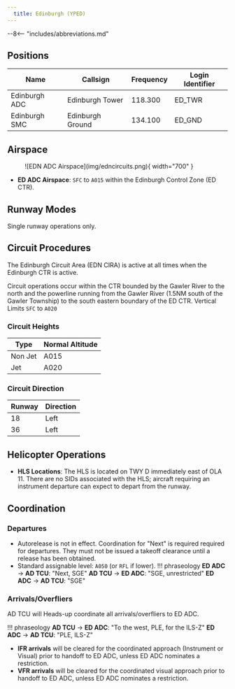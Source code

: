 ```yaml
---
  title: Edinburgh (YPED)
---
```


--8<-- "includes/abbreviations.md"

## Positions

| Name            | Callsign           | Frequency  | Login Identifier |
| --------------- | ------------------ | ---------- | ---------------- |
| Edinburgh ADC   | Edinburgh Tower    | 118.300    | ED_TWR           |
| Edinburgh SMC   | Edinburgh Ground   | 134.100    | ED_GND           |

## Airspace
<figure markdown>
![EDN ADC Airspace](img/edncircuits.png){ width="700" }
</figure>

- **ED ADC Airspace**: `SFC` to `A015` within the Edinburgh Control Zone (ED CTR).

## Runway Modes
Single runway operations only.

## Circuit Procedures

The Edinburgh Circuit Area (EDN CIRA) is active at all times when the Edinburgh CTR is active.

Circuit operations occur within the CTR bounded by the Gawler River to the north and the powerline running from the Gawler River (1.5NM south of the Gawler Township) to the south eastern boundary of the ED CTR. Vertical Limits `SFC` to `A020`

### Circuit Heights
| Type    | Normal Altitude |
| ------- | --------------- |
| Non Jet | A015            |
| Jet     | A020            |


### Circuit Direction

| Runway | Direction |
| ------ | --------- |
| 18     | Left      |
| 36     | Left      |

## Helicopter Operations
- **HLS Locations**: The HLS is located on TWY D immediately east of OLA 11. There are no SIDs associated with the HLS; aircraft requiring an instrument departure can expect to depart from the runway.

## Coordination

### Departures

- Autorelease is not in effect. Coordination for "Next" is required required for departures. They must not be issued a takeoff clearance until a release has been obtained.
- Standard assignable level: `A050` (or `RFL` if lower).
!!! phraseology
    <span class="hotline">**ED ADC** -> **AD TCU**</span>: "Next, SGE"
    <span class="hotline">**AD TCU** -> **ED ADC**</span>: "SGE, unrestricted"
    <span class="hotline">**ED ADC** -> **AD TCU**</span>: "SGE"

### Arrivals/Overfliers

AD TCU will Heads-up coordinate all arrivals/overfliers to ED ADC.

!!! phraseology
    <span class="hotline">**AD TCU** -> **ED ADC**</span>: "To the west, PLE, for the ILS-Z"
    <span class="hotline">**ED ADC** -> **AD TCU**</span>: "PLE, ILS-Z"

- **IFR arrivals** will be cleared for the coordinated approach (Instrument or Visual) prior to handoff to ED ADC, unless ED ADC nominates a restriction.
- **VFR arrivals** will be cleared for the coordinated visual approach prior to handoff to ED ADC, unless ED ADC nominates a restriction.
